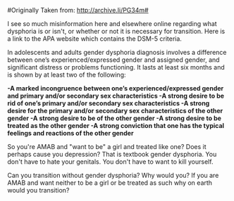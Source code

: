 #Originally Taken from: http://archive.li/PG34m#

I see so much misinformation here and elsewhere online regarding what dysphoria is or isn't, or whether or not it is necessary for transition. Here is a link to the APA website which contains the DSM-5 criteria.

In adolescents and adults gender dysphoria diagnosis involves a difference between one’s experienced/expressed gender and assigned gender, and significant distress or problems functioning. It lasts at least six months and is shown by at least two of the following:

**-A marked incongruence between one’s experienced/expressed gender and primary and/or secondary sex characteristics
-A strong desire to be rid of one’s primary and/or secondary sex characteristics
-A strong desire for the primary and/or secondary sex characteristics of the other gender
-A strong desire to be of the other gender
-A strong desire to be treated as the other gender
-A strong conviction that one has the typical feelings and reactions of the other gender**

So you're AMAB and "want to be" a girl and treated like one? Does it perhaps cause you depression? That is textbook gender dysphoria. You don't have to hate your genitals. You don't have to want to kill yourself.

Can you transition without gender dysphoria? Why would you? If you are AMAB and want neither to be a girl or be treated as such why on earth would you transition?